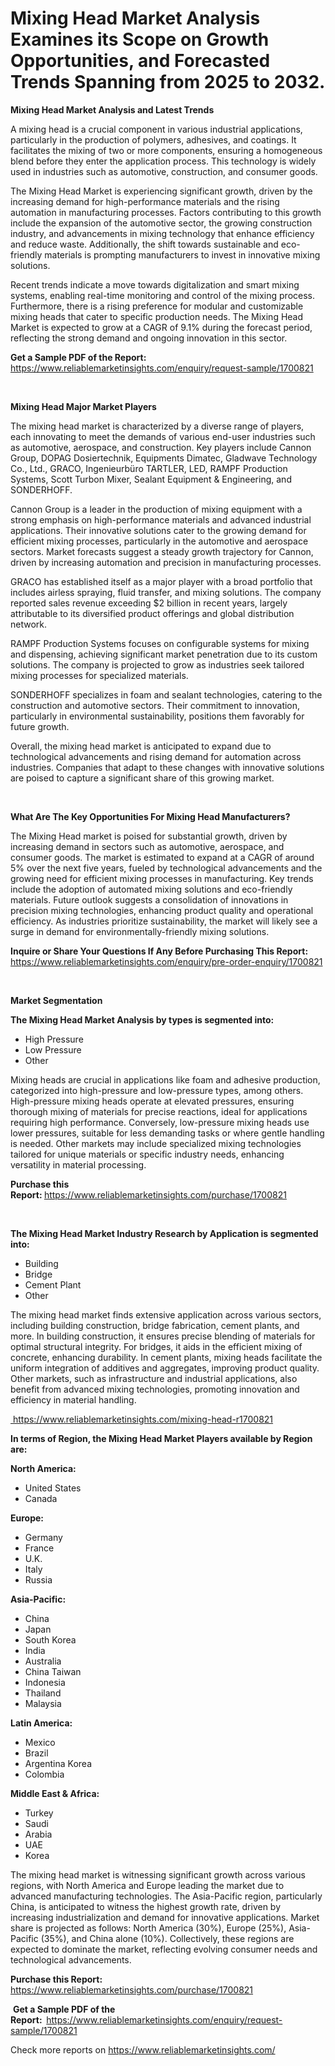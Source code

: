 <p><h1>Mixing Head Market Analysis Examines its Scope on Growth Opportunities, and Forecasted Trends Spanning from 2025 to 2032.</h1></p><p><strong>Mixing Head Market Analysis and Latest Trends</strong></p>
<p><p>A mixing head is a crucial component in various industrial applications, particularly in the production of polymers, adhesives, and coatings. It facilitates the mixing of two or more components, ensuring a homogeneous blend before they enter the application process. This technology is widely used in industries such as automotive, construction, and consumer goods.</p><p>The Mixing Head Market is experiencing significant growth, driven by the increasing demand for high-performance materials and the rising automation in manufacturing processes. Factors contributing to this growth include the expansion of the automotive sector, the growing construction industry, and advancements in mixing technology that enhance efficiency and reduce waste. Additionally, the shift towards sustainable and eco-friendly materials is prompting manufacturers to invest in innovative mixing solutions.</p><p>Recent trends indicate a move towards digitalization and smart mixing systems, enabling real-time monitoring and control of the mixing process. Furthermore, there is a rising preference for modular and customizable mixing heads that cater to specific production needs. The Mixing Head Market is expected to grow at a CAGR of 9.1% during the forecast period, reflecting the strong demand and ongoing innovation in this sector.</p></p>
<p><strong>Get a Sample PDF of the Report:&nbsp;</strong> <a href="https://www.reliablemarketinsights.com/enquiry/request-sample/1700821?utm_campaign=2609&utm_medium=2&utm_source=Github&utm_content=ia&utm_term=27032025&utm_id=mixing-head">https://www.reliablemarketinsights.com/enquiry/request-sample/1700821</a></p>
<p>&nbsp;</p>
<p><strong>Mixing Head Major Market Players</strong></p>
<p><p>The mixing head market is characterized by a diverse range of players, each innovating to meet the demands of various end-user industries such as automotive, aerospace, and construction. Key players include Cannon Group, DOPAG Dosiertechnik, Equipments Dimatec, Gladwave Technology Co., Ltd., GRACO, Ingenieurbüro TARTLER, LED, RAMPF Production Systems, Scott Turbon Mixer, Sealant Equipment & Engineering, and SONDERHOFF.</p><p>Cannon Group is a leader in the production of mixing equipment with a strong emphasis on high-performance materials and advanced industrial applications. Their innovative solutions cater to the growing demand for efficient mixing processes, particularly in the automotive and aerospace sectors. Market forecasts suggest a steady growth trajectory for Cannon, driven by increasing automation and precision in manufacturing processes.</p><p>GRACO has established itself as a major player with a broad portfolio that includes airless spraying, fluid transfer, and mixing solutions. The company reported sales revenue exceeding $2 billion in recent years, largely attributable to its diversified product offerings and global distribution network.</p><p>RAMPF Production Systems focuses on configurable systems for mixing and dispensing, achieving significant market penetration due to its custom solutions. The company is projected to grow as industries seek tailored mixing processes for specialized materials.</p><p>SONDERHOFF specializes in foam and sealant technologies, catering to the construction and automotive sectors. Their commitment to innovation, particularly in environmental sustainability, positions them favorably for future growth.</p><p>Overall, the mixing head market is anticipated to expand due to technological advancements and rising demand for automation across industries. Companies that adapt to these changes with innovative solutions are poised to capture a significant share of this growing market.</p></p>
<p>&nbsp;</p>
<p><strong>What Are The Key Opportunities For Mixing Head Manufacturers?</strong></p>
<p><p>The Mixing Head market is poised for substantial growth, driven by increasing demand in sectors such as automotive, aerospace, and consumer goods. The market is estimated to expand at a CAGR of around 5% over the next five years, fueled by technological advancements and the growing need for efficient mixing processes in manufacturing. Key trends include the adoption of automated mixing solutions and eco-friendly materials. Future outlook suggests a consolidation of innovations in precision mixing technologies, enhancing product quality and operational efficiency. As industries prioritize sustainability, the market will likely see a surge in demand for environmentally-friendly mixing solutions.</p></p>
<p><strong>Inquire or Share Your Questions If Any Before Purchasing This Report:</strong> <a href="https://www.reliablemarketinsights.com/enquiry/pre-order-enquiry/1700821?utm_campaign=2609&utm_medium=2&utm_source=Github&utm_content=ia&utm_term=27032025&utm_id=mixing-head">https://www.reliablemarketinsights.com/enquiry/pre-order-enquiry/1700821</a></p>
<p>&nbsp;</p>
<p><strong>Market Segmentation</strong></p>
<p><strong>The Mixing Head Market Analysis by types is segmented into:</strong></p>
<p><ul><li>High Pressure</li><li>Low Pressure</li><li>Other</li></ul></p>
<p><p>Mixing heads are crucial in applications like foam and adhesive production, categorized into high-pressure and low-pressure types, among others. High-pressure mixing heads operate at elevated pressures, ensuring thorough mixing of materials for precise reactions, ideal for applications requiring high performance. Conversely, low-pressure mixing heads use lower pressures, suitable for less demanding tasks or where gentle handling is needed. Other markets may include specialized mixing technologies tailored for unique materials or specific industry needs, enhancing versatility in material processing.</p></p>
<p><strong>Purchase this Report:&nbsp;</strong><a href="https://www.reliablemarketinsights.com/purchase/1700821?utm_campaign=2609&utm_medium=2&utm_source=Github&utm_content=ia&utm_term=27032025&utm_id=mixing-head">https://www.reliablemarketinsights.com/purchase/1700821</a></p>
<p>&nbsp;</p>
<p><strong>The Mixing Head Market Industry Research by Application is segmented into:</strong></p>
<p><ul><li>Building</li><li>Bridge</li><li>Cement Plant</li><li>Other</li></ul></p>
<p><p>The mixing head market finds extensive application across various sectors, including building construction, bridge fabrication, cement plants, and more. In building construction, it ensures precise blending of materials for optimal structural integrity. For bridges, it aids in the efficient mixing of concrete, enhancing durability. In cement plants, mixing heads facilitate the uniform integration of additives and aggregates, improving product quality. Other markets, such as infrastructure and industrial applications, also benefit from advanced mixing technologies, promoting innovation and efficiency in material handling.</p></p>
<p><a href="https://www.reliablemarketinsights.com/mixing-head-r1700821?utm_campaign=2609&utm_medium=2&utm_source=Github&utm_content=ia&utm_term=27032025&utm_id=mixing-head">&nbsp;https://www.reliablemarketinsights.com/mixing-head-r1700821</a></p>
<p><strong>In terms of Region, the Mixing Head Market Players available by Region are:</strong></p>
<p>
    <p> <strong> North America: </strong>
        <ul>
            <li>United States</li>
            <li>Canada</li>
        </ul>
        </p> 
    <p> <strong> Europe: </strong>
        <ul>
            <li>Germany</li>
            <li>France</li>
            <li>U.K.</li>
            <li>Italy</li>
            <li>Russia</li>
        </ul>
        </p> 
    <p> <strong> Asia-Pacific: </strong>
        <ul>
            <li>China</li>
            <li>Japan</li>
            <li>South Korea</li>
            <li>India</li>
            <li>Australia</li>
            <li>China Taiwan</li>
            <li>Indonesia</li>
            <li>Thailand</li>
            <li>Malaysia</li>
        </ul>
        </p> 
    <p> <strong> Latin America: </strong>
        <ul>
            <li>Mexico</li>
            <li>Brazil</li>
            <li>Argentina Korea</li>
            <li>Colombia</li>
        </ul>
        </p> 
    <p> <strong> Middle East & Africa: </strong>
        <ul>
            <li>Turkey</li>
            <li>Saudi</li>
            <li>Arabia</li>
            <li>UAE</li>
            <li>Korea</li>
        </ul>
    </p>
    </p>
<p><p>The mixing head market is witnessing significant growth across various regions, with North America and Europe leading the market due to advanced manufacturing technologies. The Asia-Pacific region, particularly China, is anticipated to witness the highest growth rate, driven by increasing industrialization and demand for innovative applications. Market share is projected as follows: North America (30%), Europe (25%), Asia-Pacific (35%), and China alone (10%). Collectively, these regions are expected to dominate the market, reflecting evolving consumer needs and technological advancements.</p></p>
<p><strong>Purchase this Report: </strong><a href="https://www.reliablemarketinsights.com/purchase/1700821?utm_campaign=2609&utm_medium=2&utm_source=Github&utm_content=ia&utm_term=27032025&utm_id=mixing-head">https://www.reliablemarketinsights.com/purchase/1700821</a></p>
<p>&nbsp;<strong>Get a Sample PDF of the Report:&nbsp;&nbsp;</strong><a href="https://www.reliablemarketinsights.com/enquiry/request-sample/1700821?utm_campaign=2609&utm_medium=2&utm_source=Github&utm_content=ia&utm_term=27032025&utm_id=mixing-head">https://www.reliablemarketinsights.com/enquiry/request-sample/1700821</a></p>
<p><strong></strong></p>
<p>Check more reports on <a href="https://www.reliablemarketinsights.com/?utm_campaign=2609&utm_medium=2&utm_source=Github&utm_content=ia&utm_term=27032025&utm_id=mixing-head">https://www.reliablemarketinsights.com/</a></p>